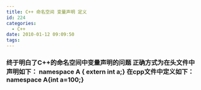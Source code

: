 ```yaml
---
title: C++ 命名空间 变量声明 定义
id: 224
categories:
  - C++
date: 2010-01-12 09:09:50
tags:
---
```


### 终于明白了C++的命名空间中变量声明的问题 正确方式为在头文件中声明如下： namespace A { extern int a;} 在cpp文件中定义如下：namespace A{int a=100;}